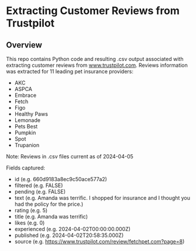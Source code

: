 # Extracting Customer Reviews from Trustpilot

## Overview

This repo contains Python code and resulting .csv output associated with extracting customer reviews from www.trustpilot.com. Reviews information was extracted for 11 leading pet insurance providers:
- AKC
- ASPCA
- Embrace
- Fetch
- Figo
- Healthy Paws
- Lemonade
- Pets Best
- Pumpkin
- Spot
- Trupanion

Note: Reviews in .csv files current as of 2024-04-05

Fields captured:
- id (e.g. 660d9183a8ec9c50ace577a2)
- filtered (e.g. FALSE)
- pending (e.g. FALSE)
- text (e.g. Amanda was terrific.  I shopped for insurance and I thought you had the policy for the price.)
- rating (e.g. 5)
- title (e.g. Amanda was terrific)
- likes (e.g. 0)
- experienced (e.g. 2024-04-02T00:00:00.000Z)
- published (e.g. 2024-04-02T20:58:35.000Z)
- source (e.g. https://www.trustpilot.com/review/fetchpet.com?page=8)
